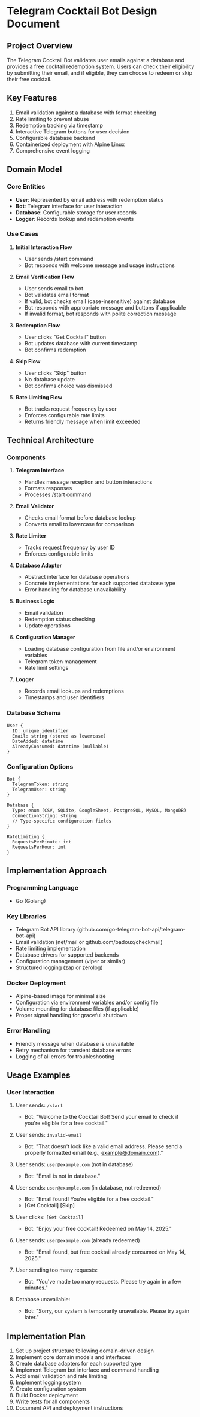 # Telegram Cocktail Bot Design Document

## Project Overview
The Telegram Cocktail Bot validates user emails against a database and provides a free cocktail redemption system. Users can check their eligibility by submitting their email, and if eligible, they can choose to redeem or skip their free cocktail.

## Key Features
1. Email validation against a database with format checking
2. Rate limiting to prevent abuse
3. Redemption tracking via timestamp
4. Interactive Telegram buttons for user decision
5. Configurable database backend
6. Containerized deployment with Alpine Linux
7. Comprehensive event logging

## Domain Model

### Core Entities
- **User**: Represented by email address with redemption status
- **Bot**: Telegram interface for user interaction
- **Database**: Configurable storage for user records
- **Logger**: Records lookup and redemption events

### Use Cases
1. **Initial Interaction Flow**
   - User sends /start command
   - Bot responds with welcome message and usage instructions

2. **Email Verification Flow**
   - User sends email to bot
   - Bot validates email format
   - If valid, bot checks email (case-insensitive) against database
   - Bot responds with appropriate message and buttons if applicable
   - If invalid format, bot responds with polite correction message

3. **Redemption Flow**
   - User clicks "Get Cocktail" button
   - Bot updates database with current timestamp
   - Bot confirms redemption

4. **Skip Flow**
   - User clicks "Skip" button
   - No database update
   - Bot confirms choice was dismissed

5. **Rate Limiting Flow**
   - Bot tracks request frequency by user
   - Enforces configurable rate limits
   - Returns friendly message when limit exceeded

## Technical Architecture

### Components
1. **Telegram Interface**
   - Handles message reception and button interactions
   - Formats responses
   - Processes /start command

2. **Email Validator**
   - Checks email format before database lookup
   - Converts email to lowercase for comparison

3. **Rate Limiter**
   - Tracks request frequency by user ID
   - Enforces configurable limits

4. **Database Adapter**
   - Abstract interface for database operations
   - Concrete implementations for each supported database type
   - Error handling for database unavailability

5. **Business Logic**
   - Email validation
   - Redemption status checking
   - Update operations

6. **Configuration Manager**
   - Loading database configuration from file and/or environment variables
   - Telegram token management
   - Rate limit settings

7. **Logger**
   - Records email lookups and redemptions
   - Timestamps and user identifiers

### Database Schema
```
User {
  ID: unique identifier
  Email: string (stored as lowercase)
  DateAdded: datetime
  AlreadyConsumed: datetime (nullable)
}
```

### Configuration Options
```
Bot {
  TelegramToken: string
  TelegramUser: string
}

Database {
  Type: enum (CSV, SQLite, GoogleSheet, PostgreSQL, MySQL, MongoDB)
  ConnectionString: string
  // Type-specific configuration fields
}

RateLimiting {
  RequestsPerMinute: int
  RequestsPerHour: int
}
```

## Implementation Approach

### Programming Language
- Go (Golang)

### Key Libraries
- Telegram Bot API library (github.com/go-telegram-bot-api/telegram-bot-api)
- Email validation (net/mail or github.com/badoux/checkmail)
- Rate limiting implementation
- Database drivers for supported backends
- Configuration management (viper or similar)
- Structured logging (zap or zerolog)

### Docker Deployment
- Alpine-based image for minimal size
- Configuration via environment variables and/or config file
- Volume mounting for database files (if applicable)
- Proper signal handling for graceful shutdown

### Error Handling
- Friendly message when database is unavailable
- Retry mechanism for transient database errors
- Logging of all errors for troubleshooting

## Usage Examples

### User Interaction
1. User sends: `/start`
   - Bot: "Welcome to the Cocktail Bot! Send your email to check if you're eligible for a free cocktail."

2. User sends: `invalid-email`
   - Bot: "That doesn't look like a valid email address. Please send a properly formatted email (e.g., example@domain.com)."

3. User sends: `user@example.com` (not in database)
   - Bot: "Email is not in database."

4. User sends: `user@example.com` (in database, not redeemed)
   - Bot: "Email found! You're eligible for a free cocktail."
   - [Get Cocktail] [Skip]

5. User clicks: `[Get Cocktail]`
   - Bot: "Enjoy your free cocktail! Redeemed on May 14, 2025."

6. User sends: `user@example.com` (already redeemed)
   - Bot: "Email found, but free cocktail already consumed on May 14, 2025."

7. User sending too many requests:
   - Bot: "You've made too many requests. Please try again in a few minutes."

8. Database unavailable:
   - Bot: "Sorry, our system is temporarily unavailable. Please try again later."

## Implementation Plan
1. Set up project structure following domain-driven design
2. Implement core domain models and interfaces
3. Create database adapters for each supported type
4. Implement Telegram bot interface and command handling
5. Add email validation and rate limiting
6. Implement logging system
7. Create configuration system
8. Build Docker deployment
9. Write tests for all components
10. Document API and deployment instructions